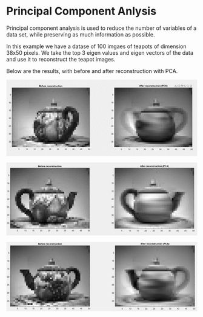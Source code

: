 # Principal Component Anlysis
Principal component analysis is used to reduce the number of variables of a data set, while preserving as much information as possible.

In this example we have a datase of 100 imgaes of teapots of dimension 38x50 pixels. We take the top 3 eigen values and eigen vectors of the data and use it to reconstruct the teapot images.

Below are the results, with before and after reconstruction with PCA.

![Alt text](https://github.com/AdityaThakur1/principal_component_anlysis/blob/main/results/Picture1.png?raw=true "Example 1")

![Alt text](https://github.com/AdityaThakur1/principal_component_anlysis/blob/main/results/Picture2.png?raw=true "Example 2")

![Alt text](https://github.com/AdityaThakur1/principal_component_anlysis/blob/main/results/Picture3.png?raw=true "Example 3")
